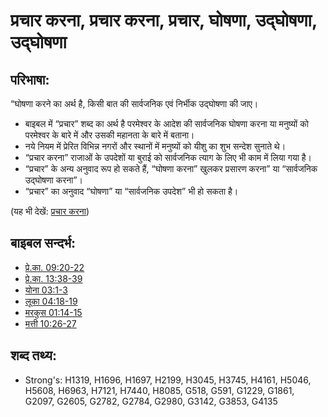 # प्रचार करना, प्रचार करना, प्रचार, घोषणा, उद्घोषणा, उद्घोषणा #

## परिभाषा: ##


“घोषणा करने का अर्थ है, किसी बात की सार्वजनिक एवं निर्भीक उद्घोषणा की जाए।

* बाइबल में “प्रचार” शब्द का अर्थ है परमेश्वर के आदेश की सार्वजनिक घोषणा करना या मनुष्यों को परमेश्वर के बारे में और उसकी महानता के बारे में बताना।
* नये नियम में प्रेरित विभिन्न नगरों और स्थानों में मनुष्यों को यीशु का शुभ सन्देश सुनाते थे।
* “प्रचार करना” राजाओं के उपदेशों या बुराई को सार्वजनिक त्याग के लिए भी काम में लिया गया है।
* “प्रचार” के अन्य अनुवाद रूप हो सकते हैं, “घोषणा करना” खुलकर प्रसारण करना” या “सार्वजनिक उद्घोषणा करना”।
* “प्रचार” का अनुवाद “घोषणा” या “सार्वजनिक उपदेश” भी हो सकता है।

(यह भी देखें: [प्रचार करना](../other/preach.md))

## बाइबल सन्दर्भ: ##

* [प्रे.का. 09:20-22](rc://hi/tn/help/act/09/20)
* [प्रे.का. 13:38-39](rc://hi/tn/help/act/13/38)
* [योना 03:1-3](rc://hi/tn/help/jon/03/01)
* [लूका 04:18-19](rc://hi/tn/help/luk/04/18)
* [मरकुस 01:14-15](rc://hi/tn/help/mrk/01/14)
* [मत्ती 10:26-27](rc://hi/tn/help/mat/10/26)

## शब्द तथ्य: ##

* Strong's: H1319, H1696, H1697, H2199, H3045, H3745, H4161, H5046, H5608, H6963, H7121, H7440, H8085, G518, G591, G1229, G1861, G2097, G2605, G2782, G2784, G2980, G3142, G3853, G4135

